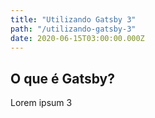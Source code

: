 ```yaml
---
title: "Utilizando Gatsby 3"
path: "/utilizando-gatsby-3"
date: 2020-06-15T03:00:00.000Z
---
```


## O que é Gatsby?

Lorem ipsum 3
